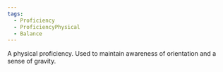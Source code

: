 ```yaml
---
tags:
  - Proficiency
  - ProficiencyPhysical
  - Balance
---
```

A physical proficiency. Used to maintain awareness of orientation and a sense of gravity.